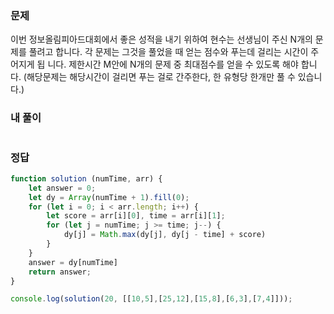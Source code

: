 ### 문제
이번 정보올림피아드대회에서 좋은 성적을 내기 위하여 현수는 선생님이 주신 N개의 문제를 풀려고 합니다. 각 문제는 그것을 풀었을 때 얻는 점수와 푸는데 걸리는 시간이 주어지게 됩 니다. 제한시간 M안에 N개의 문제 중 최대점수를 얻을 수 있도록 해야 합니다. (해당문제는 해당시간이 걸리면 푸는 걸로 간주한다, 한 유형당 한개만 풀 수 있습니다.)


### 내 풀이
```js

```

### 정답
```js
function solution (numTime, arr) {
    let answer = 0;
    let dy = Array(numTime + 1).fill(0);
    for (let i = 0; i < arr.length; i++) {
        let score = arr[i][0], time = arr[i][1];
        for (let j = numTime; j >= time; j--) {
            dy[j] = Math.max(dy[j], dy[j - time] + score)
        }
    }
    answer = dy[numTime]
    return answer;
}

console.log(solution(20, [[10,5],[25,12],[15,8],[6,3],[7,4]]));
```
